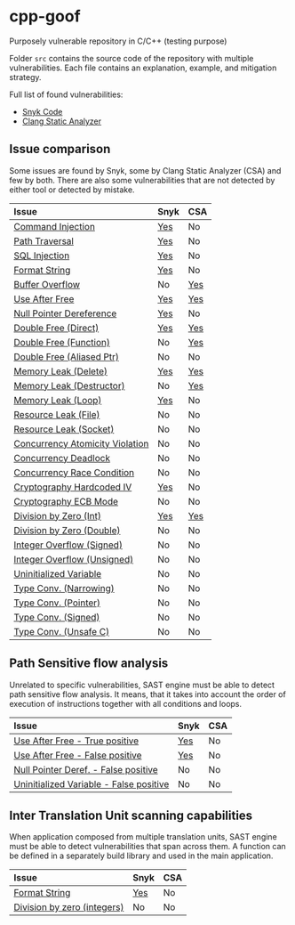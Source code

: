 # cpp-goof
Purposely vulnerable repository in C/C++ (testing purpose)

Folder `src` contains the source code of the repository with multiple vulnerabilities.
Each file contains an explanation, example, and mitigation strategy.

Full list of found vulnerabilities:
 - [Snyk Code](https://app.eu.snyk.io/org/code/project/944d1d2c-20a4-4890-9287-eb06f4ef5fbe)
 - [Clang Static Analyzer](csa-results/scan-build-2025-06-11-09-33-38-331106-oufkiuvc/index.html)

## Issue comparison

Some issues are found by Snyk, some by Clang Static Analyzer (CSA) and few by both.
There are also some vulnerabilities that are not detected by either tool or detected by mistake. 

| Issue                                  | Snyk | CSA |
| :------------------------------------- | :--- | :-- |
| [Command Injection](src/command_injection.cpp) | [Yes](https://app.eu.snyk.io/org/code/project/944d1d2c-20a4-4890-9287-eb06f4ef5fbe#issue-95f9f6b6-701b-49b0-91ee-d19ea59abc90) | No |
| [Path Traversal](src/path_traversal.cpp) | [Yes](https://app.eu.snyk.io/org/code/project/944d1d2c-20a4-4890-9287-eb06f4ef5fbe#issue-a5188080-d3e9-4e73-946a-dcaae41d4774) | No |
| [SQL Injection](src/sql_injection.cpp) | [Yes](https://app.eu.snyk.io/org/code/project/944d1d2c-20a4-4890-9287-eb06f4ef5fbe#issue-1b71a9f5-cb1a-4d3a-b4eb-48edef431ff1) | No |
| [Format String](src/format_string.cpp) | [Yes](https://app.eu.snyk.io/org/code/project/944d1d2c-20a4-4890-9287-eb06f4ef5fbe#issue-7f944ac6-4256-4add-a971-d5b7c420f7ec) | No |
| [Buffer Overflow](src/buffer_overflow.cpp) | No | [Yes](csa-results/scan-build-2025-06-11-09-33-38-331106-oufkiuvc/report-fbfcd0.html) |
| [Use After Free](src/dangling_pointer.cpp) | [Yes](https://app.eu.snyk.io/org/code/project/944d1d2c-20a4-4890-9287-eb06f4ef5fbe#issue-95da6c6e-845d-493a-80ec-d076733cf4d0) | [Yes](csa-results/scan-build-2025-06-11-09-33-38-331106-oufkiuvc/report-ce589f.html) |
| [Null Pointer Dereference](src/null_pointer_dereference.cpp) | [Yes](https://app.eu.snyk.io/org/code/project/944d1d2c-20a4-4890-9287-eb06f4ef5fbe#issue-fe6de715-cbc4-4703-b347-646a3686912b) | No |
| [Double Free (Direct)](src/double_free_direct.cpp) | [Yes](https://app.eu.snyk.io/org/code/project/944d1d2c-20a4-4890-9287-eb06f4ef5fbe#issue-19998ea9-6274-4e9f-8b8c-9c14d21540af) | [Yes](csa-results/scan-build-2025-06-11-09-33-38-331106-oufkiuvc/report-0e40a0.html) |
| [Double Free (Function)](src/double_free_function.cpp) | No | [Yes](csa-results/scan-build-2025-06-11-09-33-38-331106-oufkiuvc/report-48b029.html) |
| [Double Free (Aliased Ptr)](src/double_free_aliased_pointer.cpp) | No | No |
| [Memory Leak (Delete)](src/memory_leak_delete.cpp) | [Yes](https://app.eu.snyk.io/org/code/project/944d1d2c-20a4-4890-9287-eb06f4ef5fbe#issue-a1627315-4627-4460-bbe0-873ba29b8185) | [Yes](csa-results/scan-build-2025-06-11-09-33-38-331106-oufkiuvc/report-6ca886.html) |
| [Memory Leak (Destructor)](src/memory_leak_destructor.cpp) | No | [Yes](csa-results/scan-build-2025-06-11-09-33-38-331106-oufkiuvc/report-c26b0c.html) |
| [Memory Leak (Loop)](src/memory_leak_loop.cpp) | [Yes](https://app.eu.snyk.io/org/code/project/944d1d2c-20a4-4890-9287-eb06f4ef5fbe#issue-9c1df944-38c9-4948-bfe1-ae3ab0e499ab) | No |
| [Resource Leak (File)](src/resource_leak_file.cpp) | No | No |
| [Resource Leak (Socket)](src/resource_leak_socket.cpp) | No | No |
| [Concurrency Atomicity Violation](src/concurrency_atomicity_violation.cpp) | No | No |
| [Concurrency Deadlock](src/concurrency_deadlock.cpp) | No | No |
| [Concurrency Race Condition](src/concurrency_race_condition.cpp) | No | No |
| [Cryptography Hardcoded IV](src/cryptography_hardcoded_iv.cpp) | [Yes](https://app.eu.snyk.io/org/code/project/944d1d2c-20a4-4890-9287-eb06f4ef5fbe#issue-2fad2398-6ddd-4360-bb85-550c5526396b) | No |
| [Cryptography ECB Mode](src/cryptography_ecb_mode.cpp) | No | No |
| [Division by Zero (Int)](src/division_zero_int.cpp) | [Yes](https://app.eu.snyk.io/org/code/project/944d1d2c-20a4-4890-9287-eb06f4ef5fbe#issue-4aff60da-5b26-4f9f-9c9d-780c33cc9e76) | [Yes](csa-results/scan-build-2025-06-11-09-33-38-331106-oufkiuvc/report-4726a5.html) |
| [Division by Zero (Double)](src/division_zero_double.cpp) | No | No |
| [Integer Overflow (Signed)](src/integer_overflow_signed.cpp) | No | No |
| [Integer Overflow (Unsigned)](src/integer_overflow_unsigned.cpp) | No | No |
| [Uninitialized Variable](src/uninitialized_variable.cpp) | No | No |
| [Type Conv. (Narrowing)](src/incorrect_typecon_narrowing.cpp) | No | No |
| [Type Conv. (Pointer)](src/incorrect_typecon_pointer.cpp) | No | No |
| [Type Conv. (Signed)](src/incorrect_typecon_signed.cpp) | No | No |
| [Type Conv. (Unsafe C)](src/incorrect_typecon_unsafe_c.cpp) | No | No |


## Path Sensitive flow analysis

Unrelated to specific vulnerabilities, SAST engine must be able to detect path sensitive flow analysis. It means, that it takes into account the order of execution of instructions together with all conditions and loops.

| Issue | Snyk | CSA |
| :--------------------------- | :--- | :-- |
| [Use After Free - True positive](src/dangling_pointer_path_sensitive.cpp) | [Yes](https://app.eu.snyk.io/org/code/project/944d1d2c-20a4-4890-9287-eb06f4ef5fbe#issue-24b6cace-4b3b-4a2b-8e17-5666f9298d1c) | No |
| [Use After Free - False positive](src/dangling_pointer_path_sensitive.cpp) | [Yes](https://app.eu.snyk.io/org/code/project/944d1d2c-20a4-4890-9287-eb06f4ef5fbe#issue-f7071dca-c8c2-455c-b7c1-723f370093b5) | No |
| [Null Pointer Deref. - False positive](src/null_pointer_dereference_path_sensitive.cpp) | No | No |
| [Uninitialized Variable - False positive](src/unitialized_variable_path_sensitive.cpp) | No | No |


## Inter Translation Unit scanning capabilities

When application composed from multiple translation units, SAST engine must be able to detect vulnerabilities that span across them. A function can be defined in a separately build library and used in the main application.

| Issue | Snyk | CSA |
| :--------------------------- | :--- | :-- |
| [Format String](src/unitialized_variable_path_sensitive.cpp) | [Yes](https://app.eu.snyk.io/org/code/project/944d1d2c-20a4-4890-9287-eb06f4ef5fbe#issue-86f492e1-db1d-4dca-833a-836654ec23e4) | No |
| [Division by zero (integers)](src/division_zero_int_using_library.cpp) | No | No |
